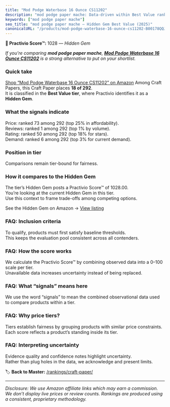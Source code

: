 ```yaml
---
title: "Mod Podge Waterbase 16 Ounce CS11202"
description: "mod podge paper mache: Data-driven within Best Value ranking using the Practivio Score™. Positioned by quality, value, demand, findability, momentum."
keywords: ["mod podge paper mache"]
seo_title: "mod podge paper mache — Hidden Gem Best Value (2025)"
canonicalURL: "/products/mod-podge-waterbase-16-ounce-cs11202-B00178QQJ8/"
---
```


**💎 Practivio Score™:** 1028 — _Hidden Gem_


*If you're comparing **mod podge paper mache**, **[Mod Podge Waterbase 16 Ounce CS11202](https://www.amazon.com/dp/B00178QQJ8?tag=practivio-20)** is a strong alternative to put on your shortlist.*
### Quick take
[Shop “Mod Podge Waterbase 16 Ounce CS11202” on Amazon](https://www.amazon.com/dp/B00178QQJ8?tag=practivio-20)
Among Craft Papers, this Craft Paper places **18 of 292**.  
It is classified in the **Best Value tier**, where Practivio identifies it as a **Hidden Gem**.

### What the signals indicate
Price: ranked 73 among 292 (top 25% in affordability).  
Reviews: ranked 1 among 292 (top 1% by volume).  
Rating: ranked 50 among 292 (top 18% for stars).  
Demand: ranked 6 among 292 (top 3% for current demand).

### Position in tier
Comparisons remain tier-bound for fairness.

### How it compares to the Hidden Gem
The tier’s Hidden Gem posts a Practivio Score™ of 1028.00.  
You’re looking at the current Hidden Gem in this tier.  
Use this context to frame trade-offs among competing options.  

See the Hidden Gem on Amazon → [View listing](https://www.amazon.com/dp/B00178QQJ8?tag=practivio-20)

### FAQ: Inclusion criteria
To qualify, products must first satisfy baseline thresholds.  
This keeps the evaluation pool consistent across all contenders.

### FAQ: How the score works
We calculate the Practivio Score™ by combining observed data into a 0–100 scale per tier.  
Unavailable data increases uncertainty instead of being replaced.

### FAQ: What “signals” means here
We use the word “signals” to mean the combined observational data used to compare products within a tier.

### FAQ: Why price tiers?
Tiers establish fairness by grouping products with similar price constraints.  
Each score reflects a product’s standing inside its tier.

### FAQ: Interpreting uncertainty
Evidence quality and confidence notes highlight uncertainty.  
Rather than plug holes in the data, we acknowledge and present limits.


🏷️ **Back to Master:** [/rankings/craft-paper/](/rankings/craft-paper/)

---
_Disclosure: We use Amazon affiliate links which may earn a commission. We don’t display live prices or review counts. Rankings are produced using a consistent, proprietary methodology._
